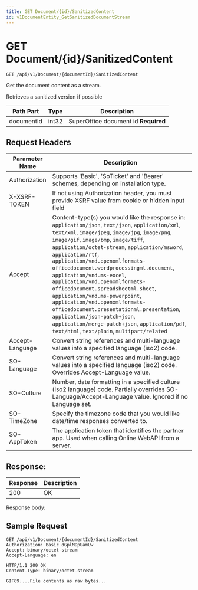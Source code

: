```yaml
---
title: GET Document/{id}/SanitizedContent
id: v1DocumentEntity_GetSanitizedDocumentStream
---
```


# GET Document/{id}/SanitizedContent

```http
GET /api/v1/Document/{documentId}/SanitizedContent
```

Get the document content as a stream.

Retrieves a sanitized version if possible




| Path Part | Type | Description |
|-----------|------|-------------|
| documentId | int32 | SuperOffice document id **Required** |



## Request Headers

| Parameter Name | Description |
|----------------|-------------|
| Authorization  | Supports 'Basic', 'SoTicket' and 'Bearer' schemes, depending on installation type. |
| X-XSRF-TOKEN   | If not using Authorization header, you must provide XSRF value from cookie or hidden input field |
| Accept         | Content-type(s) you would like the response in: `application/json`, `text/json`, `application/xml`, `text/xml`, `image/jpeg`, `image/jpg`, `image/png`, `image/gif`, `image/bmp`, `image/tiff`, `application/octet-stream`, `application/msword`, `application/rtf`, `application/vnd.openxmlformats-officedocument.wordprocessingml.document`, `application/vnd.ms-excel`, `application/vnd.openxmlformats-officedocument.spreadsheetml.sheet`, `application/vnd.ms-powerpoint`, `application/vnd.openxmlformats-officedocument.presentationml.presentation`, `application/json-patch+json`, `application/merge-patch+json`, `application/pdf`, `text/html`, `text/plain`, `multipart/related` |
| Accept-Language | Convert string references and multi-language values into a specified language (iso2) code. |
| SO-Language | Convert string references and multi-language values into a specified language (iso2) code. Overrides Accept-Language value. |
| SO-Culture | Number, date formatting in a specified culture (iso2 language) code. Partially overrides SO-Language/Accept-Language value. Ignored if no Language set. |
| SO-TimeZone | Specify the timezone code that you would like date/time responses converted to. |
| SO-AppToken | The application token that identifies the partner app. Used when calling Online WebAPI from a server. |


## Response: 



| Response | Description |
|----------------|-------------|
| 200 | OK |

Response body: 


## Sample Request

```http!
GET /api/v1/Document/{documentId}/SanitizedContent
Authorization: Basic dGplMDpUamUw
Accept: binary/octet-stream
Accept-Language: en
```

```http_
HTTP/1.1 200 OK
Content-Type: binary/octet-stream

GIF89....File contents as raw bytes...
```